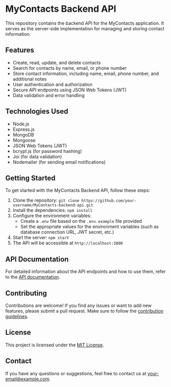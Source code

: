 # MyContacts Backend API

This repository contains the backend API for the MyContacts application. It serves as the server-side implementation for managing and storing contact information.

## Features

- Create, read, update, and delete contacts
- Search for contacts by name, email, or phone number
- Store contact information, including name, email, phone number, and additional notes
- User authentication and authorization
- Secure API endpoints using JSON Web Tokens (JWT)
- Data validation and error handling

## Technologies Used

- Node.js
- Express.js
- MongoDB
- Mongoose
- JSON Web Tokens (JWT)
- bcrypt.js (for password hashing)
- Joi (for data validation)
- Nodemailer (for sending email notifications)

## Getting Started

To get started with the MyContacts Backend API, follow these steps:

1. Clone the repository: `git clone https://github.com/your-username/MyContacts-backend-api.git`
2. Install the dependencies: `npm install`
3. Configure the environment variables:
   - Create a `.env` file based on the `.env.example` file provided
   - Set the appropriate values for the environment variables (such as database connection URL, JWT secret, etc.)
4. Start the server: `npm start`
5. The API will be accessible at `http://localhost:3000`

## API Documentation

For detailed information about the API endpoints and how to use them, refer to the [API documentation](api-documentation.md).

## Contributing

Contributions are welcome! If you find any issues or want to add new features, please submit a pull request. Make sure to follow the [contribution guidelines](CONTRIBUTING.md).

## License

This project is licensed under the [MIT License](LICENSE).

## Contact

If you have any questions or suggestions, feel free to contact us at [your-email@example.com](mailto:your-email@example.com).
